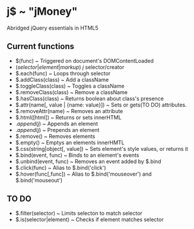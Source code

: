 # j$ ~ "jMoney"
Abridged jQuery essentials in HTML5

## Current functions
- $(func) ~ Triggered on document's DOMContentLoaded
- $(selector|element|markup) ~ j$ selector/creator
- $.each(func) ~ Loops through selector
- $.addClass(class) ~ Add a className
- $.toggleClass(class) ~ Toggles a className
- $.removeClass(class) ~ Remove a className
- $.hasClass(class) ~ Returns boolean about class's presence
- $.attr(name[, value | {name: value}]) ~ Sets or gets(TO DO) attributes.
- $.removeAttr(name) ~ Removes an attribute
- $.html([html]) ~ Returns or sets innerHTML
- $.append(j$) ~ Appends an element
- $.append(j$) ~ Prepends an element
- $.remove() ~ Removes elements
- $.empty() ~ Emptys an elements innerHMTL
- $.css(string|object[, value]) ~ Sets element's style values, or returns it
- $.bind(event, func) ~ Binds to an element's events
- $.unbind(event, func) ~ Removes an event added by $.bind
- $.click(func) ~ Alias to $.bind('click')
- $.hover(func[,func]) ~ Alias to $.bind('mouseover') and $.bind('mouseout')

## TO DO
- $.filter(selector) ~ Limits selecton to match selector
- $.is(selector|element) ~ Checks if element matches selector
